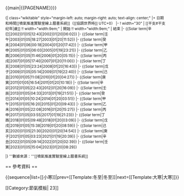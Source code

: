 <noinclude>{{main|{{PAGENAME}}}}
</noinclude><div style="font-size: smaller;">
{| class="wikitable" style="<noinclude>margin-left: auto; margin-right: auto; </noinclude>text-align: center;"
|+ 日期和時間<noinclude><ref>[[噴氣推進實驗室線上曆書系統]]</ref></noinclude>（[[協調世界時]] UTC+0）
|-
! width="30" | [[干支#干支纪年|歲]] !! width="width:9em;" | 開始 !! width="width:9em;" | 結束
|-
{{Solar term|辛巳|2002|01|05|12:43|2002|01|20|06:02}}
|-
{{Solar term|壬午|2003|01|05|18:27|2003|01|20|11:52}}
|-
{{Solar term|癸未|2004|01|06|00:18|2004|01|20|17:42}}
|-
{{Solar term|甲申|2005|01|05|06:03|2005|01|19|23:21}}
|-
{{Solar term|乙酉|2006|01|05|11:46|2006|01|20|05:15}}
|-
{{Solar term|丙戌|2007|01|05|17:40|2007|01|20|11:00}}
|-
{{Solar term|丁亥|2008|01|05|23:24|2008|01|20|16:43}}
|-
{{Solar term|戊子|2009|01|05|05:14|2009|01|19|22:40}}
|-
{{Solar term|己丑|2010|01|05|11:08|2010|01|20|04:27}}
|-
{{Solar term|庚寅|2011|01|05|16:54|2011|01|20|10:18}}
|-
{{Solar term|辛卯|2012|01|05|22:43|2012|01|20|16:09}}
|-
{{Solar term|壬辰|2013|01|05|04:33|2013|01|19|21:51}}
|-
{{Solar term|癸巳|2014|01|05|10:24|2014|01|20|03:51}}
|-
{{Solar term|甲午|2015|01|05|16:20|2015|01|20|09:43}}
|-
{{Solar term|乙未|2016|01|05|22:08|2016|01|20|15:27}}
|-
{{Solar term|丙申|2017|01|05|03:55|2017|01|19|21:23}}
|-
{{Solar term|丁酉|2018|01|05|09:48|2018|01|20|03:09}}
|-
{{Solar term|戊戌|2019|01|05|15:38|2019|01|20|08:59}}
|-
{{Solar term|己亥|2020|01|05|21:30|2020|01|20|14:54}}
|-
{{Solar term|庚子|2021|01|05|03:23|2021|01|19|20:39}}
|-
{{Solar term|辛丑|2022|01|05|09:14|2022|01|20|02:39}}
|-
{{Solar term|壬寅|2023|01|05|15:04|2023|01|20|08:29}}
<!--
|-
{{Solar term|癸卯|2024|01| | 0:0 |2024|01|  |  :  }}
|-
{{Solar term|甲辰|2025|01| | 0:0 |2025|01|  |  :  }}

|-
{{Solar term|  |202 |01| | 0:0 |202 |01|  |  :  }}


:小寒，太阳到达黄经285度
:小寒，太阳到达黄经300度
-->
|}<includeonly>
'''數據來源：'''[[噴氣推進實驗室線上曆書系統]]</includeonly>
</div><noinclude>

== 參考資料 ==
<div class="references-small">
<references />
</div>

<div style="white-space: nowrap;">{{sequence|list=[[小寒]]|prev=[[Template:冬至|冬至]]|next=[[Template:大寒|大寒]]}}</div>

[[Category:節氣模板| 23]]

</noinclude>